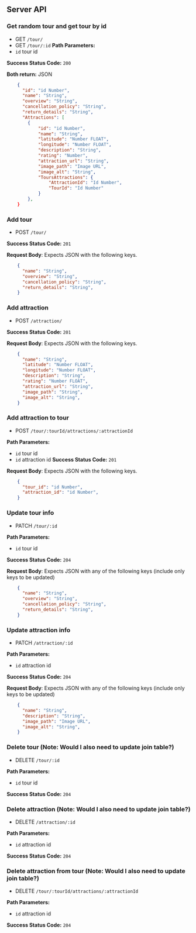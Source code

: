 ## Server API

### Get random tour and get tour by id
  * GET `/tour/`
  * GET `/tour/:id`
**Path Parameters:**
  * `id` tour id

**Success Status Code:** `200`

**Both return:** JSON

```json
    {
      "id": "id Number",
      "name": "String",
      "overview": "String",
      "cancellation_policy": "String",
      "return_details": "String",
      "Attractions": [
        {
            "id": "id Number",
            "name": "String",
            "latitude": "Number FLOAT",
            "longitude": "Number FLOAT",
            "description": "String",
            "rating": "Number",
            "attraction_url": "String",
            "image_path": "Image URL",
            "image_alt": "String",
            "ToursAttractions": {
                "AttractionId": "Id Number",
                "TourId": "Id Number"
            }
        },
    }
```

### Add tour
  * POST `/tour/`

**Success Status Code:** `201`

**Request Body**: Expects JSON with the following keys.

```json
    {
      "name": "String",
      "overview": "String",
      "cancellation_policy": "String",
      "return_details": "String",
    }
```
### Add attraction
  * POST `/attraction/`

**Success Status Code:** `201`

**Request Body**: Expects JSON with the following keys.

```json
    {
      "name": "String",
      "latitude": "Number FLOAT",
      "longitude": "Number FLOAT",
      "description": "String",
      "rating": "Number FLOAT",
      "attraction_url": "String",
      "image_path": "String",
      "image_alt": "String",
    }
```

### Add attraction to tour
  * POST `/tour/:tourId/attractions/:attractionId`

**Path Parameters:**
  * `id` tour id
  * `id` attraction id
**Success Status Code:** `201`

**Request Body**: Expects JSON with the following keys.

```json
    {
      "tour_id": "id Number",
      "attraction_id": "id Number",
    }
```

### Update tour info
  * PATCH `/tour/:id`

**Path Parameters:**
  * `id` tour id

**Success Status Code:** `204`

**Request Body**: Expects JSON with any of the following keys (include only keys to be updated)

```json
    {
      "name": "String",
      "overview": "String",
      "cancellation_policy": "String",
      "return_details": "String",
    }
```

### Update attraction info
  * PATCH `/attraction/:id`

**Path Parameters:**
  * `id` attraction id

**Success Status Code:** `204`

**Request Body**: Expects JSON with any of the following keys (include only keys to be updated)

```json
    {
      "name": "String",
      "description": "String",
      "image_path": "Image URL",
      "image_alt": "String",
    }
```

### Delete tour (Note: Would I also need to update join table?)
  * DELETE `/tour/:id`

**Path Parameters:**
  * `id` tour id

**Success Status Code:** `204`


### Delete attraction (Note: Would I also need to update join table?)
  * DELETE `/attraction/:id`

**Path Parameters:**
  * `id` attraction id

**Success Status Code:** `204`


### Delete attraction from tour (Note: Would I also need to update join table?)
  * DELETE `/tour/:tourId/attractions/:attractionId`

**Path Parameters:**
  * `id` attraction id

**Success Status Code:** `204`